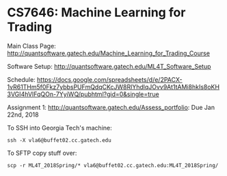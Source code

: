 # CS7646: Machine Learning for Trading
Main Class Page: http://quantsoftware.gatech.edu/Machine_Learning_for_Trading_Course

Software Setup: http://quantsoftware.gatech.edu/ML4T_Software_Setup

Schedule: https://docs.google.com/spreadsheets/d/e/2PACX-1vR61THm5f0Fkz7ybbsPUFmQdqCKcJW8RlYhdlqJOvv9At1tAMi8hkIs8oKH3VGI4hVIFqQOn-7YyiWQ/pubhtml?gid=0&single=true

Assignment 1: http://quantsoftware.gatech.edu/Assess_portfolio: Due Jan 22nd, 2018

To SSH into Georgia Tech's machine:
```
ssh -X vla6@buffet02.cc.gatech.edu
```

To SFTP copy stuff over:
```
scp -r ML4T_2018Spring/* vla6@buffet02.cc.gatech.edu:ML4T_2018Spring/
```
